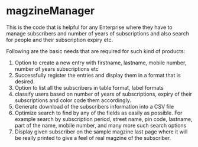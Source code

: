 # magzineManager
This is the code that is helpful for any Enterprise where they have to manage subscribers and number of years of subscriptions and also search for people and their subscription expiry etc.

Following are the basic needs that are required for such kind of products:
1. Option to create a new entry with firstname, lastname, mobile number, number of years subscriptions etc
2. Successfully register the entries and display them in a format that is desired.
3. Option to list all the subscribers in table format, label formats
4. classify users based on number of years of subscriptions, expiry of their subscriptions and color code them accordingly.
5. Generate download of the subscribers information into a CSV file
6. Optimize search to find by any of the fields as easily as possible. For example search by subscription period, street name, pin code, lastname, part of the name, mobile number, and many more such search options
7. Display given subscriber on the sample magzine last page where it will be really printed to give a feel of real magzine of the subscriber.
